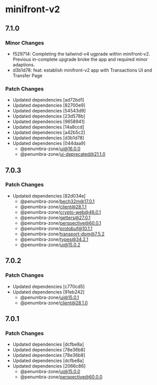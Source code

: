 # minifront-v2

## 7.1.0

### Minor Changes

- f529714: Completing the tailwind-v4 ugprade within minifront-v2. Previous in-complete upgrade broke the app and required minor adaptions.
- d3b1d78: feat: establish minifront-v2 app with Transactions UI and Transfer Page

### Patch Changes

- Updated dependencies [ad72bd1]
- Updated dependencies [82700e9]
- Updated dependencies [54543d9]
- Updated dependencies [23d578b]
- Updated dependencies [9658941]
- Updated dependencies [14a8ccd]
- Updated dependencies [a42b5c2]
- Updated dependencies [d3b1d78]
- Updated dependencies [044daa9]
  - @penumbra-zone/ui@16.0.0
  - @penumbra-zone/ui-deprecated@21.1.0

## 7.0.3

### Patch Changes

- Updated dependencies [82d034e]
  - @penumbra-zone/bech32m@17.0.1
  - @penumbra-zone/client@28.1.1
  - @penumbra-zone/crypto-web@46.0.1
  - @penumbra-zone/getters@27.0.1
  - @penumbra-zone/perspective@60.0.1
  - @penumbra-zone/protobuf@10.1.1
  - @penumbra-zone/transport-dom@7.5.2
  - @penumbra-zone/types@34.2.1
  - @penumbra-zone/ui@15.0.2

## 7.0.2

### Patch Changes

- Updated dependencies [c770cd5]
- Updated dependencies [91eb242]
  - @penumbra-zone/ui@15.0.1
  - @penumbra-zone/client@28.1.0

## 7.0.1

### Patch Changes

- Updated dependencies [dcfbe8a]
- Updated dependencies [78e36b8]
- Updated dependencies [78e36b8]
- Updated dependencies [dcfbe8a]
- Updated dependencies [2066c86]
  - @penumbra-zone/ui@15.0.0
  - @penumbra-zone/perspective@60.0.0
